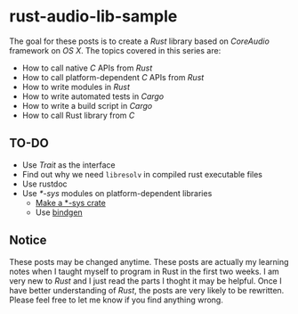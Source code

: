 # rust-audio-lib-sample

The goal for these posts is to create a *Rust* library based on *CoreAudio* framework on *OS X*. The topics covered in this series are:
- How to call native *C* APIs from *Rust*
- How to call platform-dependent *C* APIs from *Rust*
- How to write modules in *Rust*
- How to write automated tests in *Cargo*
- How to write a build script in *Cargo*
- How to call Rust library from *C*

## TO-DO
- Use *Trait* as the interface
- Find out why we need ```libresolv``` in compiled rust executable files
- Use rustdoc
- Use _*-sys_ modules on platform-dependent libraries
  - [Make a *-sys crate][kornel]
  - Use [bindgen][bindgen]

## Notice
These posts may be changed anytime. These posts are actually my learning notes when I taught myself to program in Rust in the first two weeks. I am very new to *Rust* and I just read the parts I thoght it may be helpful. Once I have better understanding of *Rust*, the posts are very likely to be rewritten. Please feel free to let me know if you find anything wrong.

[kornel]: https://kornel.ski/rust-sys-crate "Making a *-sys crate"
[bindgen]: https://github.com/rust-lang-nursery/ "rust-bindgen"